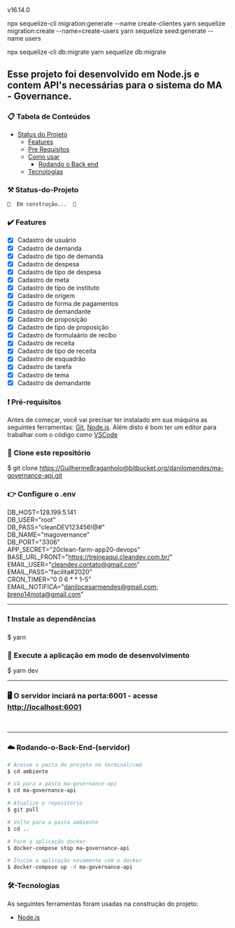 #
v16.14.0

npx sequelize-cli migration:generate --name create-clientes
yarn sequelize migration:create --name=create-users
yarn sequelize seed:generate --name users

npx sequelize-cli db:migrate
yarn sequelize db:migrate
## Esse projeto foi desenvolvido em Node.js e contem API's necessárias para o sistema do MA - Governance.

### 📋 Tabela de Conteúdos

* [Status do Projeto](#Status-do-Projeto)
   * [Features](#features)
   * [Pre Requisitos](#pré-requisitos)
   * [Como usar](#back)
      * [Rodando o Back end](#Rodando-o-Back-End-(servidor))
   * [Tecnologias](#🛠-Tecnologias)

### ⚒️ Status-do-Projeto
	🚧  Em construção...  🚧

### ✔️ Features

- [x] Cadastro de usuário
- [x] Cadastro de demanda
- [x] Cadastro de tipo de demanda
- [x] Cadastro de despesa
- [x] Cadastro de tipo de despesa
- [x] Cadastro de meta
- [x] Cadastro de tipo de instituto
- [x] Cadastro de origem
- [x] Cadastro de forma de pagamentos
- [x] Cadastro de demandante
- [x] Cadastro de proposição
- [x] Cadastro de tipo de proposição
- [x] Cadastro de formulaário de recibo
- [x] Cadastro de receita
- [x] Cadastro de tipo de receita
- [x] Cadastro de esquadrão
- [x] Cadastro de tarefa
- [x] Cadastro de tema
- [x] Cadastro de demandante

### ❗ Pré-requisitos

Antes de começar, você vai precisar ter instalado em sua máquina as seguintes ferramentas:
[Git](https://git-scm.com), [Node.js](https://nodejs.org/en/). 
Além disto é bom ter um editor para trabalhar com o código como [VSCode](https://code.visualstudio.com/)


### 🚩 Clone este repositório
   $ git clone <https://GuilhermeBraganholo@bitbucket.org/danilomendes/ma-governance-api.git>

### 👉 Configure o .env
   DB_HOST=128.199.5.141<br />
   DB_USER="root"<br />
   DB_PASS="cleanDEV123456!@#"<br />
   DB_NAME="magovernance"<br />
   DB_PORT="3306"<br />
   APP_SECRET="20clean-farm-app20-devops"<br />
   BASE_URL_FRONT="https://treineaqui.cleandev.com.br/" <br />
   EMAIL_USER="cleandev.contato@gmail.com"<br />
   EMAIL_PASS="facilita#2020"<br />
   CRON_TIMER="0 0 6 * * 1-5"<br />
   EMAIL_NOTIFICA="danilocesarmendes@gmail.com; breno14mota@gmail.com"<br />

<hr />

### ❗ Instale as dependências
   $ yarn

### 🚩 Execute a aplicação em modo de desenvolvimento
   $ yarn dev

<hr />

### 🖥️ O servidor inciará na porta:6001 - acesse <http://localhost:6001> 

<br />
<hr />

### ☁️ Rodando-o-Back-End-(servidor)

```bash
# Acesse a pasta do projeto no terminal/cmd
$ cd ambiente

# Vá para a pasta ma-governance-api
$ cd ma-governance-api

# Atualize o repositório
$ git pull

# Volte para a pasta ambiente
$ cd ..

# Pare a aplicação docker
$ docker-compose stop ma-governance-api

# Inicie a aplicação novamente com o docker
$ docker-compose up -d ma-governance-api

```

### 🛠-Tecnologias

As seguintes ferramentas foram usadas na construção do projeto:

- [Node.js](https://nodejs.org/en/)